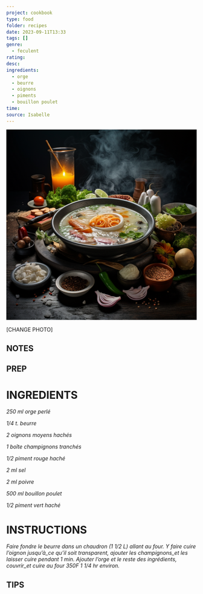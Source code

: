 ```yaml
---
project: cookbook
type: food
folder: recipes
date: 2023-09-11T13:33
tags: []
genre:
  - feculent
rating: 
desc: 
ingredients:
  - orge
  - beurre
  - oignons
  - piments
  - bouillon poulet
time: 
source: Isabelle
---
```


![IMAGE](_default.png)


[CHANGE PHOTO]


## NOTES




## PREP


# INGREDIENTS

_250 ml orge perlé_

_1/4 t. beurre_

_2 oignons moyens hachés_

_1 boîte champignons tranchés_

_1/2 piment rouge haché_

_2 ml sel_

_2 ml poivre_

_500 ml bouillon poulet_

_1/2 piment vert haché_



# INSTRUCTIONS

_Faire fondre le beurre dans un chaudron_
_(1 1/2 L) allant au four. Y faire cuire l’oignon_
_jusqu’à_ce qu’il soit transparent, ajouter les_
_champignons_et les laisser cuire pendant 1_
_min. Ajouter l’orge et le reste des ingrédients,_
_couvrir_et cuire au four 350F 1 1/4 hr environ._


## TIPS



